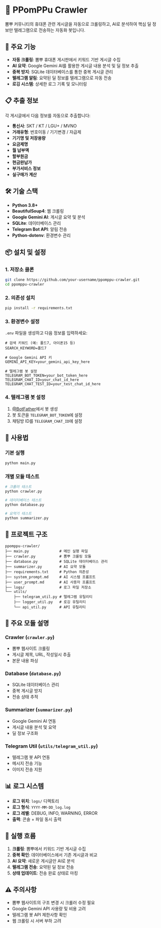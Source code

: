 # 📱 PPomPPu Crawler

뽐뿌 커뮤니티의 휴대폰 관련 게시글을 자동으로 크롤링하고, AI로 분석하여 핵심 딜 정보만 텔레그램으로 전송하는 자동화 봇입니다.

## 🚀 주요 기능

- **자동 크롤링**: 뽐뿌 휴대폰 게시판에서 키워드 기반 게시글 수집
- **AI 요약**: Google Gemini AI를 활용한 게시글 내용 분석 및 딜 정보 추출
- **중복 방지**: SQLite 데이터베이스를 통한 중복 게시글 관리
- **텔레그램 알림**: 요약된 딜 정보를 텔레그램으로 자동 전송
- **로깅 시스템**: 상세한 로그 기록 및 모니터링

## 📋 추출 정보

각 게시글에서 다음 정보를 자동으로 추출합니다:

- **통신사**: SKT / KT / LGU+ / MVNO
- **거래유형**: 번호이동 / 기기변경 / 자급제
- **기기명 및 저장용량**
- **요금제명**
- **월 납부액**
- **할부원금**
- **현금완납가**
- **부가서비스 정보**
- **실구매가 계산**

## 🛠️ 기술 스택

- **Python 3.8+**
- **BeautifulSoup4**: 웹 크롤링
- **Google Gemini AI**: 게시글 요약 및 분석
- **SQLite**: 데이터베이스 관리
- **Telegram Bot API**: 알림 전송
- **Python-dotenv**: 환경변수 관리

## 📦 설치 및 설정

### 1. 저장소 클론
```bash
git clone https://github.com/your-username/ppomppu-crawler.git
cd ppomppu-crawler
```

### 2. 의존성 설치
```bash
pip install -r requirements.txt
```

### 3. 환경변수 설정
`.env` 파일을 생성하고 다음 정보를 입력하세요:

```env
# 검색 키워드 (예: 폴드7, 아이폰15 등)
SEARCH_KEYWORD=폴드7

# Google Gemini API 키
GEMINI_API_KEY=your_gemini_api_key_here

# 텔레그램 봇 설정
TELEGRAM_BOT_TOKEN=your_bot_token_here
TELEGRAM_CHAT_ID=your_chat_id_here
TELEGRAM_CHAT_TEST_ID=your_test_chat_id_here
```

### 4. 텔레그램 봇 설정
1. [@BotFather](https://t.me/botfather)에서 봇 생성
2. 봇 토큰을 `TELEGRAM_BOT_TOKEN`에 설정
3. 채팅방 ID를 `TELEGRAM_CHAT_ID`에 설정

## 🚀 사용법

### 기본 실행
```bash
python main.py
```

### 개별 모듈 테스트
```bash
# 크롤러 테스트
python crawler.py

# 데이터베이스 테스트
python database.py

# 요약기 테스트
python summarizer.py
```

## 📁 프로젝트 구조

```
ppomppu-crawler/
├── main.py              # 메인 실행 파일
├── crawler.py           # 뽐뿌 크롤링 모듈
├── database.py          # SQLite 데이터베이스 관리
├── summarizer.py        # AI 요약 모듈
├── requirements.txt     # Python 의존성
├── system_prompt.md     # AI 시스템 프롬프트
├── user_prompt.md       # AI 사용자 프롬프트
├── logs/                # 로그 파일 저장소
└── utils/
    ├── telegram_util.py # 텔레그램 유틸리티
    ├── logger_util.py   # 로깅 유틸리티
    └── api_util.py      # API 유틸리티
```

## 🔧 주요 모듈 설명

### Crawler (`crawler.py`)
- 뽐뿌 웹사이트 크롤링
- 게시글 제목, URL, 작성일시 추출
- 본문 내용 파싱

### Database (`database.py`)
- SQLite 데이터베이스 관리
- 중복 게시글 방지
- 전송 상태 추적

### Summarizer (`summarizer.py`)
- Google Gemini AI 연동
- 게시글 내용 분석 및 요약
- 딜 정보 구조화

### Telegram Util (`utils/telegram_util.py`)
- 텔레그램 봇 API 연동
- 메시지 전송 기능
- 이미지 전송 지원

## 📊 로그 시스템

- **로그 위치**: `logs/` 디렉토리
- **로그 형식**: `YYYY-MM-DD_log.log`
- **로그 레벨**: DEBUG, INFO, WARNING, ERROR
- **출력**: 콘솔 + 파일 동시 출력

## 🔄 실행 흐름

1. **크롤링**: 뽐뿌에서 키워드 기반 게시글 수집
2. **중복 확인**: 데이터베이스에서 기존 게시글과 비교
3. **AI 요약**: 새로운 게시글만 AI로 분석
4. **텔레그램 전송**: 요약된 딜 정보 전송
5. **상태 업데이트**: 전송 완료 상태로 마킹

## ⚠️ 주의사항

- 뽐뿌 웹사이트의 구조 변경 시 크롤러 수정 필요
- Google Gemini API 사용량 및 비용 고려
- 텔레그램 봇 API 제한사항 확인
- 웹 크롤링 시 서버 부하 고려

